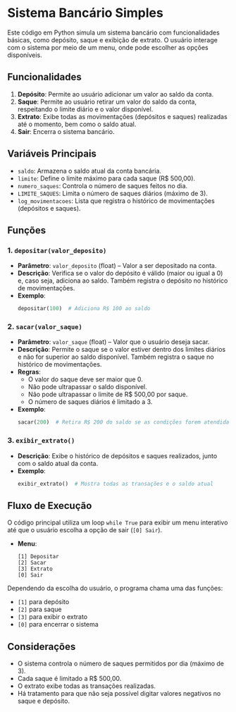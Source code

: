 # Sistema Bancário Simples

Este código em Python simula um sistema bancário com funcionalidades básicas, como depósito, saque e exibição de extrato. O usuário interage com o sistema por meio de um menu, onde pode escolher as opções disponíveis.

## Funcionalidades

1. **Depósito**: Permite ao usuário adicionar um valor ao saldo da conta.
2. **Saque**: Permite ao usuário retirar um valor do saldo da conta, respeitando o limite diário e o valor disponível.
3. **Extrato**: Exibe todas as movimentações (depósitos e saques) realizadas até o momento, bem como o saldo atual.
4. **Sair**: Encerra o sistema bancário.

## Variáveis Principais

- `saldo`: Armazena o saldo atual da conta bancária.
- `limite`: Define o limite máximo para cada saque (R$ 500,00).
- `numero_saques`: Controla o número de saques feitos no dia.
- `LIMITE_SAQUES`: Limita o número de saques diários (máximo de 3).
- `log_movimentacoes`: Lista que registra o histórico de movimentações (depósitos e saques).

## Funções

### 1. `depositar(valor_deposito)`
- **Parâmetro**: `valor_deposito` (float) – Valor a ser depositado na conta.
- **Descrição**: Verifica se o valor do depósito é válido (maior ou igual a 0) e, caso seja, adiciona ao saldo. Também registra o depósito no histórico de movimentações.
- **Exemplo**:
    ```python
    depositar(100)  # Adiciona R$ 100 ao saldo
    ```

### 2. `sacar(valor_saque)`
- **Parâmetro**: `valor_saque` (float) – Valor que o usuário deseja sacar.
- **Descrição**: Permite o saque se o valor estiver dentro dos limites diários e não for superior ao saldo disponível. Também registra o saque no histórico de movimentações.
- **Regras**:
  - O valor do saque deve ser maior que 0.
  - Não pode ultrapassar o saldo disponível.
  - Não pode ultrapassar o limite de R$ 500,00 por saque.
  - O número de saques diários é limitado a 3.
- **Exemplo**:
    ```python
    sacar(200)  # Retira R$ 200 do saldo se as condições forem atendidas
    ```

### 3. `exibir_extrato()`
- **Descrição**: Exibe o histórico de depósitos e saques realizados, junto com o saldo atual da conta.
- **Exemplo**:
    ```python
    exibir_extrato()  # Mostra todas as transações e o saldo atual
    ```

## Fluxo de Execução

O código principal utiliza um loop `while True` para exibir um menu interativo até que o usuário escolha a opção de sair (`[0] Sair`).

- **Menu**:
    ```text
    [1] Depositar
    [2] Sacar
    [3] Extrato
    [0] Sair
    ```

Dependendo da escolha do usuário, o programa chama uma das funções:
- `[1]` para depósito
- `[2]` para saque
- `[3]` para exibir o extrato
- `[0]` para encerrar o sistema

## Considerações

- O sistema controla o número de saques permitidos por dia (máximo de 3).
- Cada saque é limitado a R$ 500,00.
- O extrato exibe todas as transações realizadas.
- Há tratamento para que não seja possível digitar valores negativos no saque e depósito.
